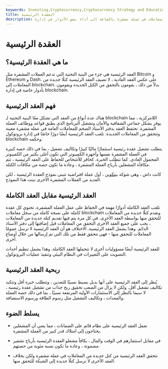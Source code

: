 ```yaml
---
keywords: Investing,Cryptocurrency,Cryptocurrency Strategy and Education,Strategy and Education
title: العقدة الرئيسية
description: العقد الرئيسية هي عقد كاملة تتحقق من كتل جديدة من المعاملات في عملة مشفرة بالإضافة إلى أداء بعض الأدوار في إدارة blockchain.
---
```


# العقدة الرئيسية
## ما هي العقدة الرئيسية؟

العقد الرئيسية هي جزء من البنية التحتية التي تدعم العملات المشفرة مثل Bitcoin و Ethereum و Dash. على عكس العقد العادية ، لا تضيف العقد الرئيسية كتلًا جديدة من المعاملات إلى blockchain. بدلاً من ذلك ، يقومون بالتحقق من الكتل الجديدة ويقومون بأدوار خاصة في إدارة blockchain.

## فهم العقد الرئيسية

هناك عدة أنواع من العقد التي تشكل معًا البنية التحتية لـ blockchain اللامركزية ، مما يوفر بشكل جماعي الشفافية والأمان وتشغيل البرنامج الذي يطبق قواعد ووظائف العملة المشفرة. تحتفظ العقد بدفتر الأستاذ الضخم للمعاملات العامة في عملة مشفرة معينة وتتحقق من المعاملات الجديدة. تلعب العقد الرئيسية أيضًا دورًا خاصًا في إدارة بروتوكول blockchain وحكمه.

يتطلب تشغيل عقدة رئيسية استثمارًا ماليًا كبيرًا وتكاليف تشغيل ، بما في ذلك حصة كبيرة في العملة المشفرة نفسها وأجهزة الكمبيوتر التي تكون أغلى بكثير من الكمبيوتر المحمول العادي. كما تتطلب الخبرة. كحافز للأشخاص للحفاظ على العقد الرئيسية ، تتم مكافأة المشغلين بأرباح العملة المشفرة ، وعادة ما تكون حصة من مكافآت الكتلة.

كانت داش ، وهي شوكة [بيتكوين](/bitcoin) ، أول عملة افتراضية تتبنى نموذج العقدة الرئيسية ، لكن العديد من العملات المشفرة الأخرى تبنت هذا النموذج.

## العقد الرئيسية مقابل العقد الكاملة

تلعب العقد الكاملة أدوارًا مهمة في الحفاظ على عمل العملة المشفرة. تحتوي كل عقدة كاملة على نسخة كاملة من سجل معاملات blockchain وتقدم كتلًا جديدة من المعاملات للتحقق منها بواسطة العقد الأخرى. في كل مرة يتم فيها تقديم كتلة جديدة من المعاملات ، يجب على جميع العقد الأخرى التحقق من المعاملات قبل إضافتها إلى دفتر الأستاذ الدائم. وهذا يشمل العقد الرئيسية. الاختلاف هو أن العقد الرئيسية لا ترسل عمومًا المعاملات للتحقق منها - فهي تتحقق فقط من تلك التي تم إرسالها من خلال أوضاع أخرى.

للعقد الرئيسية أيضًا مسؤوليات أخرى لا تتحملها العقد الكاملة. وهذا يشمل تنظيم أحداث التصويت على التغييرات في النظام البيئي وتنفيذ عمليات البروتوكول.

## ربحية العقد الرئيسية

يُنظر إلى العقد الرئيسية على أنها بديل بسيط نسبيًا للتعدين ، وتتطلب خبرة أقل وتتكبد تكاليف تشغيل أقل. ولكن لا يزال من الصعب تحقيق ربح جذاب من تشغيل عقدة رئيسية ، لا سيما بالنظر إلى الاستثمارات الأولية المرتفعة نسبيًا ، بما في ذلك حصة العملة والمعدات ، وتكاليف التشغيل مثل رسوم الطاقة ورسوم الاستضافة.

## يسلط الضوء

- تعمل العقد الرئيسية على نظام قائم على الضمانات ، مما يعني أن المشغلين يحتاجون إلى امتلاك قدر كبير من العملة المشفرة.

- في مقابل استثمارهم في الوقت والمال ، يكافأ مشغلو العقدة الرئيسية بأرباح تشفير مضمونة ، وعادة ما تكون نسبة مئوية من حصتهم.

- تتحقق العقد الرئيسية من كتل جديدة من المعاملات في عملة مشفرة ولكن بخلاف العقد الأخرى لا ترسل كتلًا جديدة إلى الشبكة للتحقق منها.

